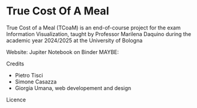 # True Cost Of A Meal
True Cost of a Meal (TCoaM) is an end-of-course project for the exam Information Visualization, taught by Professor Marilena Daquino during the academic year 2024/2025 at the University of Bologna

Website: 
Jupiter Notebook on Binder MAYBE: 

Credits
* Pietro Tisci
* Simone Casazza
* Giorgia Umana, web developement and design

Licence





